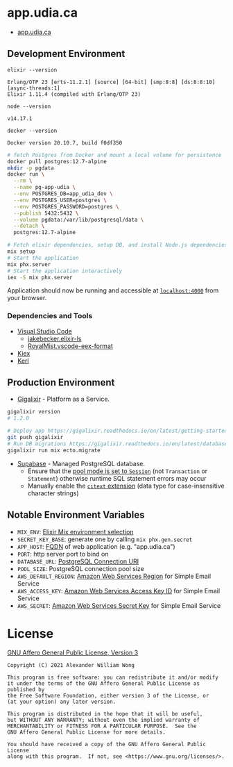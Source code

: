 # app.udia.ca

* [app.udia.ca](https://app.udia.ca)

## Development Environment

`elixir --version`
```
Erlang/OTP 23 [erts-11.2.1] [source] [64-bit] [smp:8:8] [ds:8:8:10] [async-threads:1]
Elixir 1.11.4 (compiled with Erlang/OTP 23)
```
`node --version`
```
v14.17.1
```
`docker --version`
```
Docker version 20.10.7, build f0df350
```

```bash
# fetch Postgres from Docker and mount a local volume for persistence
docker pull postgres:12.7-alpine
mkdir -p pgdata
docker run \
  --rm \
  --name pg-app-udia \
  --env POSTGRES_DB=app_udia_dev \
  --env POSTGRES_USER=postgres \
  --env POSTGRES_PASSWORD=postgres \
  --publish 5432:5432 \
  --volume pgdata:/var/lib/postgresql/data \
  --detach \
  postgres:12.7-alpine

# Fetch elixir dependencies, setup DB, and install Node.js dependencies
mix setup
# Start the application
mix phx.server
# Start the application interactively
iex -S mix phx.server
```

Application should now be running and accessible at [`localhost:4000`](http://localhost:4000) from your browser.

### Dependencies and Tools

* [Visual Studio Code](https://code.visualstudio.com/)
    * [jakebecker.elixir-ls](https://marketplace.visualstudio.com/items?itemName=JakeBecker.elixir-ls)
    * [RoyalMist.vscode-eex-format](https://marketplace.visualstudio.com/items?itemName=RoyalMist.vscode-eex-format)
* [Kiex](https://github.com/taylor/kiex)
* [Kerl](https://github.com/kerl/kerl)

## Production Environment

* [Gigalixir](https://www.gigalixir.com/) - Platform as a Service.
```bash
gigalixir version
# 1.2.0

# Deploy app https://gigalixir.readthedocs.io/en/latest/getting-started-guide.html#deploy
git push gigalixir
# Run DB migrations https://gigalixir.readthedocs.io/en/latest/database.html#how-to-run-migrations
gigalixir run mix ecto.migrate
```
* [Supabase](https://supabase.io/) - Managed PostgreSQL database.
  * Ensure that the [pool mode is set to `Session`](https://supabase.io/blog/2021/04/02/supabase-pgbouncer#pool-modes) (not `Transaction` or `Statement`) otherwise runtime SQL statement errors may occur
  * Manually enable the [`citext` extension](https://www.postgresql.org/docs/9.1/citext.html) (data type for case-insensitive character strings)

## Notable Environment Variables

* `MIX_ENV`: [Elixir Mix environment selection](https://hexdocs.pm/mix/1.12/Mix.html#module-environments)
* `SECRET_KEY_BASE`: generate one by calling `mix phx.gen.secret`
* `APP_HOST`: [FQDN](https://en.wikipedia.org/wiki/Fully_qualified_domain_name) of web application (e.g. "app.udia.ca")
* `PORT`: http server port to bind on
* `DATABASE_URL`: [PostgreSQL Connection URI](https://www.postgresql.org/docs/current/libpq-connect.html#LIBPQ-CONNSTRING)
* `POOL_SIZE`: PostgreSQL connection pool size
* `AWS_DEFAULT_REGION`: [Amazon Web Services Region](https://docs.aws.amazon.com/cli/latest/userguide/cli-configure-quickstart.html#cli-configure-quickstart-region) for Simple Email Service
* `AWS_ACCESS_KEY`: [Amazon Web Services Access Key ID](https://docs.aws.amazon.com/general/latest/gr/aws-access-keys-best-practices.html) for Simple Email Service
* `AWS_SECRET`: [Amazon Web Services Secret Key](https://docs.aws.amazon.com/general/latest/gr/aws-access-keys-best-practices.html) for Simple Email Service

# License

[GNU Affero General Public License, Version 3](https://www.gnu.org/licenses/agpl-3.0.html)
```text
Copyright (C) 2021 Alexander William Wong

This program is free software: you can redistribute it and/or modify
it under the terms of the GNU Affero General Public License as published by
the Free Software Foundation, either version 3 of the License, or
(at your option) any later version.

This program is distributed in the hope that it will be useful,
but WITHOUT ANY WARRANTY; without even the implied warranty of
MERCHANTABILITY or FITNESS FOR A PARTICULAR PURPOSE.  See the
GNU Affero General Public License for more details.

You should have received a copy of the GNU Affero General Public License
along with this program.  If not, see <https://www.gnu.org/licenses/>.
```